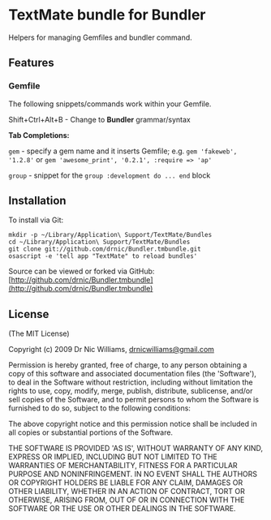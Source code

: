 # TextMate bundle for Bundler #

Helpers for managing Gemfiles and bundler command.

## Features ##

### Gemfile ###

The following snippets/commands work within your Gemfile.

Shift+Ctrl+Alt+B - Change to **Bundler** grammar/syntax

**Tab Completions:**

`gem` - specify a gem name and it inserts Gemfile; e.g. `gem 'fakeweb', '1.2.8'` or `gem 'awesome_print', '0.2.1', :require => 'ap'`

`group` - snippet for the `group :development do ... end` block

## Installation ##

To install via Git:

    mkdir -p ~/Library/Application\ Support/TextMate/Bundles
    cd ~/Library/Application\ Support/TextMate/Bundles
    git clone git://github.com/drnic/Bundler.tmbundle.git
    osascript -e 'tell app "TextMate" to reload bundles'

Source can be viewed or forked via GitHub: [http://github.com/drnic/Bundler.tmbundle](http://github.com/drnic/Bundler.tmbundle)


## License ##

(The MIT License)

Copyright (c) 2009 Dr Nic Williams, drnicwilliams@gmail.com

Permission is hereby granted, free of charge, to any person obtaining
a copy of this software and associated documentation files (the
'Software'), to deal in the Software without restriction, including
without limitation the rights to use, copy, modify, merge, publish,
distribute, sublicense, and/or sell copies of the Software, and to
permit persons to whom the Software is furnished to do so, subject to
the following conditions:

The above copyright notice and this permission notice shall be
included in all copies or substantial portions of the Software.

THE SOFTWARE IS PROVIDED 'AS IS', WITHOUT WARRANTY OF ANY KIND,
EXPRESS OR IMPLIED, INCLUDING BUT NOT LIMITED TO THE WARRANTIES OF
MERCHANTABILITY, FITNESS FOR A PARTICULAR PURPOSE AND NONINFRINGEMENT.
IN NO EVENT SHALL THE AUTHORS OR COPYRIGHT HOLDERS BE LIABLE FOR ANY
CLAIM, DAMAGES OR OTHER LIABILITY, WHETHER IN AN ACTION OF CONTRACT,
TORT OR OTHERWISE, ARISING FROM, OUT OF OR IN CONNECTION WITH THE
SOFTWARE OR THE USE OR OTHER DEALINGS IN THE SOFTWARE.
